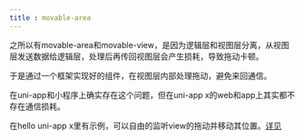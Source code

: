 ```yaml
---
title : movable-area
---
```


<!-- ## movable-area -->

<!-- UTSCOMJSON.movable-area.name -->

<!-- UTSCOMJSON.movable-area.description -->

<!-- UTSCOMJSON.movable-area.compatibility -->

之所以有movable-area和movable-view，是因为逻辑层和视图层分离，从视图层发送数据给逻辑层，处理后再传回视图层会产生损耗，导致拖动卡顿。

于是通过一个框架实现好的组件，在视图层内部处理拖动，避免来回通信。

在uni-app和小程序上确实存在这个问题，但在uni-app x的web和app上其实都不存在通信损耗。

在hello uni-app x里有示例，可以自由的监听view的拖动并移动其位置。[详见](https://gitcode.net/dcloud/hello-uni-app-x/-/blob/alpha/pages/component/general-event/touch-event.uvue)

<!-- UTSCOMJSON.movable-area.attribute -->

<!-- UTSCOMJSON.movable-area.event -->

<!-- UTSCOMJSON.movable-area.component_type -->

<!-- UTSCOMJSON.movable-area.children -->

<!-- UTSCOMJSON.movable-area.example -->

<!-- UTSCOMJSON.movable-area.reference -->
